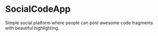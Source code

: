 # SocialCodeApp
Simple social platform where people can post awesome code fragments with beautiful highlighting.
